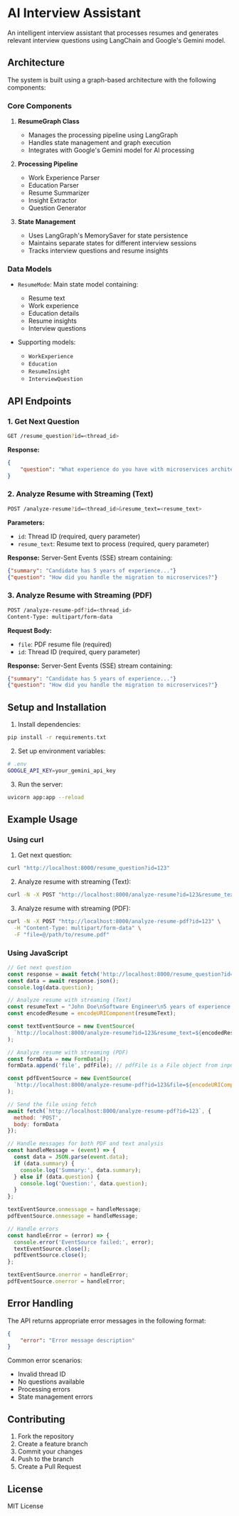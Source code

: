 # AI Interview Assistant

An intelligent interview assistant that processes resumes and generates relevant interview questions using LangChain and Google's Gemini model.

## Architecture

The system is built using a graph-based architecture with the following components:

### Core Components

1. **ResumeGraph Class**
   - Manages the processing pipeline using LangGraph
   - Handles state management and graph execution
   - Integrates with Google's Gemini model for AI processing

2. **Processing Pipeline**
   - Work Experience Parser
   - Education Parser
   - Resume Summarizer
   - Insight Extractor
   - Question Generator

3. **State Management**
   - Uses LangGraph's MemorySaver for state persistence
   - Maintains separate states for different interview sessions
   - Tracks interview questions and resume insights

### Data Models

- `ResumeMode`: Main state model containing:
  - Resume text
  - Work experience
  - Education details
  - Resume insights
  - Interview questions

- Supporting models:
  - `WorkExperience`
  - `Education`
  - `ResumeInsight`
  - `InterviewQuestion`

## API Endpoints

### 1. Get Next Question
```bash
GET /resume_question?id=<thread_id>
```

**Response:**
```json
{
    "question": "What experience do you have with microservices architecture?"
}
```

### 2. Analyze Resume with Streaming (Text)
```bash
POST /analyze-resume?id=<thread_id>&resume_text=<resume_text>
```

**Parameters:**
- `id`: Thread ID (required, query parameter)
- `resume_text`: Resume text to process (required, query parameter)

**Response:** Server-Sent Events (SSE) stream containing:
```json
{"summary": "Candidate has 5 years of experience..."}
{"question": "How did you handle the migration to microservices?"}
```

### 3. Analyze Resume with Streaming (PDF)
```bash
POST /analyze-resume-pdf?id=<thread_id>
Content-Type: multipart/form-data
```

**Request Body:**
- `file`: PDF resume file (required)
- `id`: Thread ID (required, query parameter)

**Response:** Server-Sent Events (SSE) stream containing:
```json
{"summary": "Candidate has 5 years of experience..."}
{"question": "How did you handle the migration to microservices?"}
```

## Setup and Installation

1. Install dependencies:
```bash
pip install -r requirements.txt
```

2. Set up environment variables:
```bash
# .env
GOOGLE_API_KEY=your_gemini_api_key
```

3. Run the server:
```bash
uvicorn app:app --reload
```

## Example Usage

### Using curl

1. Get next question:
```bash
curl "http://localhost:8000/resume_question?id=123"
```

2. Analyze resume with streaming (Text):
```bash
curl -N -X POST "http://localhost:8000/analyze-resume?id=123&resume_text=John%20Doe%20Software%20Engineer%20with%205%20years%20of%20experience..."
```

3. Analyze resume with streaming (PDF):
```bash
curl -N -X POST "http://localhost:8000/analyze-resume-pdf?id=123" \
  -H "Content-Type: multipart/form-data" \
  -F "file=@/path/to/resume.pdf"
```

### Using JavaScript

```javascript
// Get next question
const response = await fetch('http://localhost:8000/resume_question?id=123');
const data = await response.json();
console.log(data.question);

// Analyze resume with streaming (Text)
const resumeText = "John Doe\nSoftware Engineer\n5 years of experience...";
const encodedResume = encodeURIComponent(resumeText);

const textEventSource = new EventSource(
  `http://localhost:8000/analyze-resume?id=123&resume_text=${encodedResume}`
);

// Analyze resume with streaming (PDF)
const formData = new FormData();
formData.append('file', pdfFile); // pdfFile is a File object from input[type="file"]

const pdfEventSource = new EventSource(
  `http://localhost:8000/analyze-resume-pdf?id=123&file=${encodeURIComponent(pdfFile.name)}`
);

// Send the file using fetch
await fetch(`http://localhost:8000/analyze-resume-pdf?id=123`, {
  method: 'POST',
  body: formData
});

// Handle messages for both PDF and text analysis
const handleMessage = (event) => {
  const data = JSON.parse(event.data);
  if (data.summary) {
    console.log('Summary:', data.summary);
  } else if (data.question) {
    console.log('Question:', data.question);
  }
};

textEventSource.onmessage = handleMessage;
pdfEventSource.onmessage = handleMessage;

// Handle errors
const handleError = (error) => {
  console.error('EventSource failed:', error);
  textEventSource.close();
  pdfEventSource.close();
};

textEventSource.onerror = handleError;
pdfEventSource.onerror = handleError;
```

## Error Handling

The API returns appropriate error messages in the following format:
```json
{
    "error": "Error message description"
}
```

Common error scenarios:
- Invalid thread ID
- No questions available
- Processing errors
- State management errors

## Contributing

1. Fork the repository
2. Create a feature branch
3. Commit your changes
4. Push to the branch
5. Create a Pull Request

## License

MIT License 